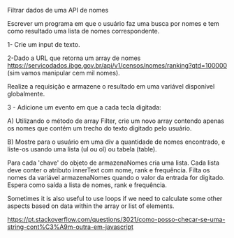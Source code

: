 Filtrar dados de uma API de nomes

Escrever um programa em que o usuário faz uma busca por nomes 
e tem como resultado uma lista de nomes correspondente.

1- Crie um input de texto.

2-Dado a URL que retorna um array de nomes
https://servicodados.ibge.gov.br/api/v1/censos/nomes/ranking?qtd=100000
(sim vamos manipular cem mil nomes).

Realize a requisição e armazene o resultado em uma variável disponível globalmente.

3 - Adicione um evento em que a cada tecla digitada:

A) Utilizando o método de array Filter, crie um novo array contendo apenas os nomes que contém um trecho do texto digitado pelo usuário.

B) Mostre para o usuário em uma div a quantidade de nomes encontrado, e liste-os usando uma lista (ul ou ol) ou tabela (table).


Para cada 'chave' do objeto de armazenaNomes cria uma lista.
Cada lista deve conter o atributo innerText com nome, rank e frequência.
Filta os nomes da variável armazenaNomes quando o valor da entrada for digitado.
Espera como saída a lista de nomes, rank e frequência.

Sometimes it is also useful to use loops if we need to calculate some other aspects based on data within the array or list of elements.

https://pt.stackoverflow.com/questions/3021/como-posso-checar-se-uma-string-cont%C3%A9m-outra-em-javascript


